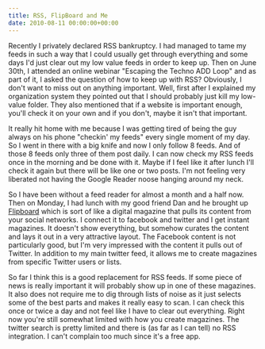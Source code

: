 ```yaml
---
title: RSS, FlipBoard and Me
date: 2010-08-11 00:00:00+00:00
---
```


Recently I privately declared RSS bankruptcy. I had managed to tame my feeds in such a way that I could usually get through everything and some days I'd just clear out my low value feeds in order to keep up. Then on June 30th, I attended an online webinar "Escaping the Techno ADD Loop" and as part of it, I asked the question of how to keep up with RSS? Obviously, I don't want to miss out on anything important. Well, first after I explained my organization system they pointed out that I should probably just kill my low-value folder. They also mentioned that if a website is important enough, you'll check it on your own and if you don't, maybe it isn't that important.

It really hit home with me because I was getting tired of being the guy always on his phone "checkin' my feeds" every single moment of my day. So I went in there with a big knife and now I only follow 8 feeds. And of those 8 feeds only three of them post daily. I can now check my RSS feeds once in the morning and be done with it. Maybe if I feel like it after lunch I'll check it again but there will be like one or two posts. I'm not feeling very liberated not having the Google Reader noose hanging around my neck.

So I have been without a feed reader for almost a month and a half now. Then on Monday, I had lunch with my good friend Dan and he brought up [Flipboard](http://www.flipboard.com/) which is sort of like a digital magazine that pulls its content from your social networks. I connect it to facebook and twitter and I get instant magazines. It doesn't show everything, but somehow curates the content and lays it out in a very attractive layout. The Facebook content is not particularly good, but I'm very impressed with the content it pulls out of Twitter. In addition to my main twitter feed, it allows me to create magazines from specific Twitter users or lists.

So far I think this is a good replacement for RSS feeds. If some piece of news is really important it will probably show up in one of these magazines. It also does not require me to dig through lists of noise as it just selects some of the best parts and makes it really easy to scan. I can check this once or twice a day and not feel like I have to clear out everything. Right now you're still somewhat limited with how you create magazines. The twitter search is pretty limited and there is (as far as I can tell) no RSS integration. I can't complain too much since it's a free app.
